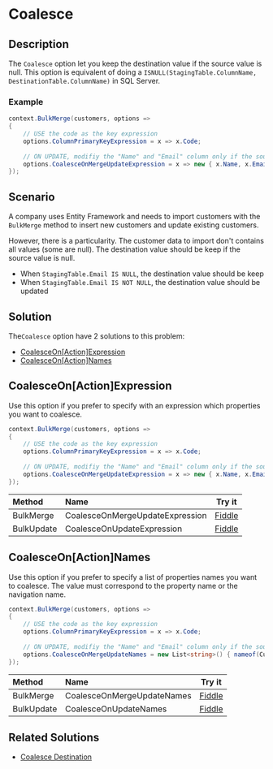 # Coalesce

## Description

The `Coalesce` option let you keep the destination value if the source value is null. This option is equivalent of doing a `ISNULL(StagingTable.ColumnName, DestinationTable.ColumnName)` in SQL Server.

### Example

```csharp
context.BulkMerge(customers, options => 
{
	// USE the code as the key expression
	options.ColumnPrimaryKeyExpression = x => x.Code;
	
	// ON UPDATE, modifiy the "Name" and "Email" column only if the source value is not null 
	options.CoalesceOnMergeUpdateExpression = x => new { x.Name, x.Email };
});
```

## Scenario

A company uses Entity Framework and needs to import customers with the `BulkMerge` method to insert new customers and update existing customers.

However, there is a particularity. The customer data to import don't contains all values (some are null). The destination value should be keep if the source value is null.

- When `StagingTable.Email IS NULL`, the destination value should be keep
- When `StagingTable.Email IS NOT NULL`, the destination value should be updated

## Solution

The`Coalesce` option have 2 solutions to this problem:

- [CoalesceOn[Action]Expression](#coalesceonactionexpression)
- [CoalesceOn[Action]Names](#coalesceonactionnames)

## CoalesceOn[Action]Expression

Use this option if you prefer to specify with an expression which properties you want to coalesce.

```csharp
context.BulkMerge(customers, options => 
{
	// USE the code as the key expression
	options.ColumnPrimaryKeyExpression = x => x.Code;
	
	// ON UPDATE, modifiy the "Name" and "Email" column only if the source value is not null 
	options.CoalesceOnMergeUpdateExpression = x => new { x.Name, x.Email };
});
```

| Method 		  | Name                             | Try it |
|:----------------|:---------------------------------|--------|
| BulkMerge 	  | CoalesceOnMergeUpdateExpression  | [Fiddle](https://dotnetfiddle.net/UyQh2O) |
| BulkUpdate 	  | CoalesceOnUpdateExpression  	 | [Fiddle](https://dotnetfiddle.net/IZyujj) |

## CoalesceOn[Action]Names

Use this option if you prefer to specify a list of properties names you want to coalesce. The value must correspond to the property name or the navigation name.

```csharp
context.BulkMerge(customers, options => 
{
	// USE the code as the key expression
	options.ColumnPrimaryKeyExpression = x => x.Code;
	
	// ON UPDATE, modifiy the "Name" and "Email" column only if the source value is not null 
	options.CoalesceOnMergeUpdateNames = new List<string>() { nameof(Customer.Name), nameof(Customer.Email) };
});
```

| Method 		  | Name                       | Try it |
|:----------------|:---------------------------|--------|
| BulkMerge 	  | CoalesceOnMergeUpdateNames | [Fiddle](https://dotnetfiddle.net/BOxIWU) |
| BulkUpdate 	  | CoalesceOnUpdateNames	   | [Fiddle](https://dotnetfiddle.net/96yns2) |

## Related Solutions

- [Coalesce Destination](doc-v2/coalesce-destination.md)